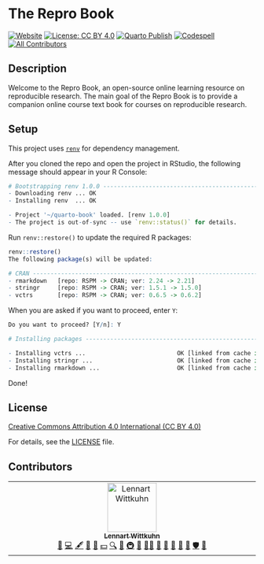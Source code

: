 # The Repro Book

[![Website](https://img.shields.io/website?url=https%3A%2F%2Flennartwittkuhn.com%2Frepro-book%2F)](https://lennartwittkuhn.com/repro-book/)
[![License: CC BY 4.0](https://img.shields.io/badge/License-CC_BY_4.0-lightgrey.svg)](https://creativecommons.org/licenses/by/4.0/)
[![Quarto Publish](https://github.com/lnnrtwttkhn/repro-book/actions/workflows/publish.yml/badge.svg)](https://github.com/lnnrtwttkhn/repro-book/actions/workflows/publish.yml)
[![Codespell](https://github.com/lnnrtwttkhn/repro-book/actions/workflows/codespell.yml/badge.svg)](https://github.com/lnnrtwttkhn/repro-book/actions/workflows/codespell.yml)
[![All Contributors](https://img.shields.io/github/all-contributors/projectOwner/projectName?color=ee8449&style=flat-square)](#contributors)

## Description

Welcome to the Repro Book, an open-source online learning resource on reproducible research.
The main goal of the Repro Book is to provide a companion online course text book for courses on reproducible research.

## Setup

This project uses [`renv`](https://rstudio.github.io/renv/articles/renv.html) for dependency management.

After you cloned the repo and open the project in RStudio, the following message should appear in your R Console:

```R
# Bootstrapping renv 1.0.0 ---------------------------------------------------
- Downloading renv ... OK
- Installing renv  ... OK

- Project '~/quarto-book' loaded. [renv 1.0.0]
- The project is out-of-sync -- use `renv::status()` for details.
```

Run `renv::restore()` to update the required R packages:

```r
renv::restore()
The following package(s) will be updated:

# CRAN -----------------------------------------------------------------------
- rmarkdown   [repo: RSPM -> CRAN; ver: 2.24 -> 2.21]
- stringr     [repo: RSPM -> CRAN; ver: 1.5.1 -> 1.5.0]
- vctrs       [repo: RSPM -> CRAN; ver: 0.6.5 -> 0.6.2]
```

When you are asked if you want to proceed, enter `Y`:

```r
Do you want to proceed? [Y/n]: Y

# Installing packages --------------------------------------------------------

- Installing vctrs ...                          OK [linked from cache in 0.00026s]
- Installing stringr ...                        OK [linked from cache in 0.00018s]
- Installing rmarkdown ...                      OK [linked from cache in 0.00021s]
```

Done!

## License

[Creative Commons Attribution 4.0 International (CC BY 4.0)](https://creativecommons.org/licenses/by/4.0/deed.en)

For details, see the [LICENSE](LICENSE) file.

## Contributors

<!-- ALL-CONTRIBUTORS-LIST:START - Do not remove or modify this section -->
<!-- prettier-ignore-start -->
<!-- markdownlint-disable -->
<table>
  <tbody>
    <tr>
      <td align="center" valign="top" width="14.28%"><a href="https://lennartwittkuhn.com"><img src="https://avatars.githubusercontent.com/u/42233065?v=4?s=100" width="100px;" alt="Lennart Wittkuhn"/><br /><sub><b>Lennart Wittkuhn</b></sub></a><br /><a href="https://github.com/lnnrtwttkhn/repro-book/issues?q=author%3Alnnrtwttkhn" title="Bug reports">🐛</a> <a href="https://github.com/lnnrtwttkhn/repro-book/commits?author=lnnrtwttkhn" title="Code">💻</a> <a href="#content-lnnrtwttkhn" title="Content">🖋</a> <a href="https://github.com/lnnrtwttkhn/repro-book/commits?author=lnnrtwttkhn" title="Documentation">📖</a> <a href="#design-lnnrtwttkhn" title="Design">🎨</a> <a href="#financial-lnnrtwttkhn" title="Financial">💵</a> <a href="#fundingFinding-lnnrtwttkhn" title="Funding Finding">🔍</a> <a href="#ideas-lnnrtwttkhn" title="Ideas, Planning, & Feedback">🤔</a> <a href="#infra-lnnrtwttkhn" title="Infrastructure (Hosting, Build-Tools, etc)">🚇</a> <a href="#maintenance-lnnrtwttkhn" title="Maintenance">🚧</a> <a href="#mentoring-lnnrtwttkhn" title="Mentoring">🧑‍🏫</a> <a href="#projectManagement-lnnrtwttkhn" title="Project Management">📆</a> <a href="#promotion-lnnrtwttkhn" title="Promotion">📣</a> <a href="#question-lnnrtwttkhn" title="Answering Questions">💬</a> <a href="#research-lnnrtwttkhn" title="Research">🔬</a> <a href="https://github.com/lnnrtwttkhn/repro-book/pulls?q=is%3Apr+reviewed-by%3Alnnrtwttkhn" title="Reviewed Pull Requests">👀</a> <a href="#security-lnnrtwttkhn" title="Security">🛡️</a> <a href="#talk-lnnrtwttkhn" title="Talks">📢</a></td>
    </tr>
  </tbody>
</table>

<!-- markdownlint-restore -->
<!-- prettier-ignore-end -->

<!-- ALL-CONTRIBUTORS-LIST:END -->
